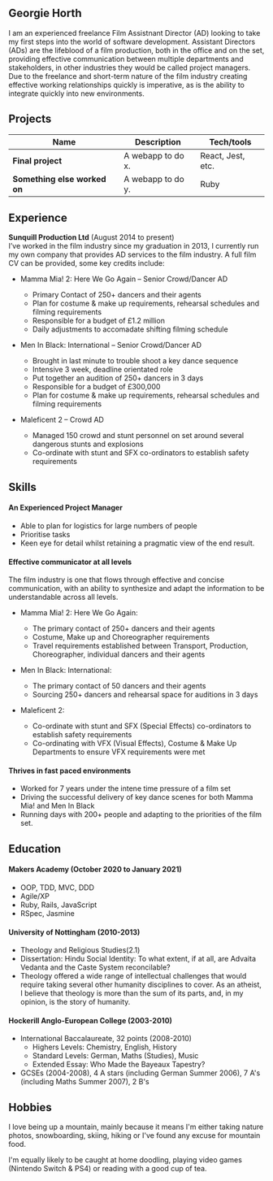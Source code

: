 ## Georgie Horth

I am an experienced freelance Film Assistnant Director (AD) looking to take my first steps into the world of software development. Assistant Directors (ADs) are the lifeblood of a film production, both in the office and on the set, providing effective communication between multiple departments and stakeholders, in other industries they would be called project managers.  Due to the freelance and short-term nature of the film industry creating effective working relationships quickly is imperative, as is the ability to integrate quickly into new environments.


## Projects

| Name                         | Description       | Tech/tools        |
| ---------------------------- | ----------------- | ----------------- |
| **Final project**            | A webapp to do x. | React, Jest, etc. |
| **Something else worked on** | A webapp to do y. | Ruby              |

## Experience

**Sunquill Production Ltd** (August 2014 to present)  
I’ve worked in the film industry since my graduation in 2013, I currently run my own company that provides AD services to the film industry. A full film CV can be provided, some key credits include:

- Mamma Mia! 2: Here We Go Again – Senior Crowd/Dancer AD
  - Primary Contact of 250+ dancers and their agents
  - Plan for costume & make up requirements, rehearsal schedules and filming requirements
  - Responsible for a budget of £1.2 million
  - Daily adjustments to accomadate shifting filming schedule

- Men In Black: International – Senior Crowd/Dancer AD
  - Brought in last minute to trouble shoot a key dance sequence
  - Intensive 3 week, deadline orientated role
  - Put together an audition of 250+ dancers in 3 days
  - Responsible for a budget of £300,000
  - Plan for costume & make up requirements, rehearsal schedules and filming requirements

- Maleficent 2 – Crowd AD
  - Managed 150 crowd and stunt personnel on set around several dangerous stunts and explosions
  - Co-ordinate with stunt and SFX co-ordinators to establish safety requirements

## Skills

#### An Experienced Project Manager

- Able to plan for logistics for large numbers of people
- Prioritise tasks
- Keen eye for detail whilst retaining a pragmatic view of the end result.

#### Effective communicator at all levels

The film industry is one that flows through effective and concise communication, with an ability to synthesize and adapt the information to be understandable across all levels. 

- Mamma Mia! 2: Here We Go Again:
  - The primary contact of 250+ dancers and their agents
  - Costume, Make up and Choreographer requirements
  - Travel requirements established between Transport, Production, Choreographer, individual dancers and their agents
  
- Men In Black: International:
  - The primary contact of 50 dancers and their agents
  - Sourcing 250+ dancers and rehearsal space for auditions in 3 days

- Maleficent 2:
  - Co-ordinate with stunt and SFX (Special Effects) co-ordinators to establish safety requirements
  - Co-ordinating with VFX (Visual Effects), Costume & Make Up Departments to ensure VFX requirements were met

#### Thrives in fast paced environments

- Worked for 7 years under the intene time pressure of a film set
- Driving the successful delivery of key dance scenes for both Mamma Mia! and Men In Black
- Running days with 200+ people and adapting to the priorities of the film set.

## Education

#### Makers Academy (October 2020 to January 2021)

- OOP, TDD, MVC, DDD
- Agile/XP
- Ruby, Rails, JavaScript
- RSpec, Jasmine

#### University of Nottingham (2010-2013)

- Theology and Religious Studies(2.1)
- Dissertation: Hindu Social Identity: To what extent, if at all, are Advaita Vedanta and the Caste System reconcilable?
- Theology offered a wide range of intellectual challenges that would require taking several other humanity disciplines to cover. As an atheist, I believe that theology is more than the sum of its parts, and, in my opinion, is the story of humanity.

#### Hockerill Anglo-European College (2003-2010)
- International Baccalaureate, 32 points (2008-2010)
  - Highers Levels: Chemistry, English, History
  - Standard Levels: German, Maths (Studies), Music
  - Extended Essay: Who Made the Bayeaux Tapestry?
- GCSEs (2004-2008), 4 A stars (including German Summer 2006), 7 A's (including Maths Summer 2007), 2 B's 


## Hobbies

I love being up a mountain, mainly because it means I'm either taking nature photos, snowboarding, skiing, hiking or I've found any excuse for mountain food.

I'm equally likely to be caught at home doodling, playing video games (Nintendo Switch & PS4) or reading with a good cup of tea.

